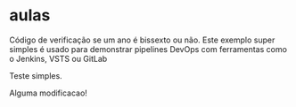 # aulas
Código de verificação se um ano é bissexto ou não.
Este exemplo super simples é usado para demonstrar pipelines DevOps com ferramentas como o Jenkins, VSTS ou GitLab

Teste simples.

Alguma modificacao!
